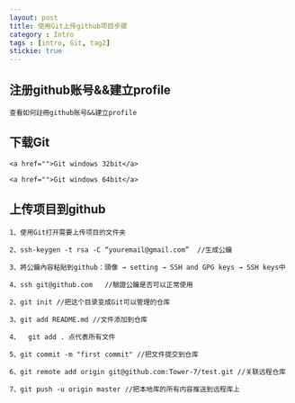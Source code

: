 ```yaml
---
layout: post
title: 使用Git上传github项目步骤
category : Intro
tags : [intro, Git, tag2]
stickie: true
---
```


## 注册github账号&&建立profile

	查看如何註冊github账号&&建立profile

## 下载Git

	<a href="">Git windows 32bit</a>

	<a href="">Git windows 64bit</a>

## 上传项目到github

	1、使用Git打开需要上传项目的文件夹

	2、ssh-keygen -t rsa -C “youremail@gmail.com”  //生成公鑰

	3、將公鑰內容粘貼到github：頭像 → setting → SSH and GPG keys → SSH keys中

	4、ssh git@github.com   //驗證公鑰是否可以正常使用

	2、git init //把这个目录变成Git可以管理的仓库

	3、git add README.md //文件添加到仓库

	4、	git add . 点代表所有文件

	5、git commit -m "first commit" //把文件提交到仓库

	6、git remote add origin git@github.com:Tower-7/test.git //关联远程仓库

	7、git push -u origin master //把本地库的所有内容推送到远程库上


	


